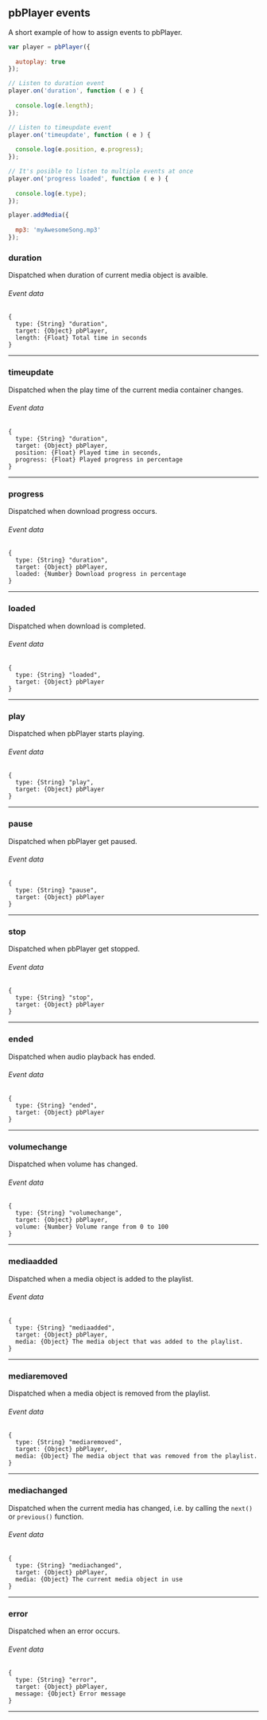 ## pbPlayer events

A short example of how to assign events to pbPlayer.

```js
var player = pbPlayer({
  
  autoplay: true  
});

// Listen to duration event
player.on('duration', function ( e ) {
  
  console.log(e.length);
});

// Listen to timeupdate event
player.on('timeupdate', function ( e ) {
  
  console.log(e.position, e.progress);
});

// It's posible to listen to multiple events at once
player.on('progress loaded', function ( e ) {
  
  console.log(e.type);
});

player.addMedia({
  
  mp3: 'myAwesomeSong.mp3'
});

```

### duration

Dispatched when duration of current media object is avaible.

###### Event data
```
{
  type: {String} "duration",
  target: {Object} pbPlayer,
  length: {Float} Total time in seconds
}
```

---

### timeupdate

Dispatched when the play time of the current media container changes.

###### Event data
```
{
  type: {String} "duration",
  target: {Object} pbPlayer,
  position: {Float} Played time in seconds,
  progress: {Float} Played progress in percentage
}
```

---

### progress

Dispatched when download progress occurs.

###### Event data
```
{
  type: {String} "duration",
  target: {Object} pbPlayer,
  loaded: {Number} Download progress in percentage
}
```

---

### loaded

Dispatched when download is completed.

###### Event data
```
{
  type: {String} "loaded",
  target: {Object} pbPlayer
}
```

---

### play

Dispatched when pbPlayer starts playing.

###### Event data
```
{
  type: {String} "play",
  target: {Object} pbPlayer
}
```

---

### pause

Dispatched when pbPlayer get paused.

###### Event data
```
{
  type: {String} "pause",
  target: {Object} pbPlayer
}
```

---

### stop

Dispatched when pbPlayer get stopped.

###### Event data
```
{
  type: {String} "stop",
  target: {Object} pbPlayer
}
```

---

### ended

Dispatched when audio playback has ended.

###### Event data
```
{
  type: {String} "ended",
  target: {Object} pbPlayer
}
```

---

### volumechange

Dispatched when volume has changed.

###### Event data
```
{
  type: {String} "volumechange",
  target: {Object} pbPlayer,
  volume: {Number} Volume range from 0 to 100
}
```

---

### mediaadded

Dispatched when a media object is added to the playlist.

###### Event data
```
{
  type: {String} "mediaadded",
  target: {Object} pbPlayer,
  media: {Object} The media object that was added to the playlist.
}
```

---

### mediaremoved

Dispatched when a media object is removed from the playlist.

###### Event data
```
{
  type: {String} "mediaremoved",
  target: {Object} pbPlayer,
  media: {Object} The media object that was removed from the playlist.
}
```

---

### mediachanged

Dispatched when the current media has changed, i.e. by calling the `next()` or `previous()` function.

###### Event data
```
{
  type: {String} "mediachanged",
  target: {Object} pbPlayer,
  media: {Object} The current media object in use
}
```

---

### error

Dispatched when an error occurs.

###### Event data
```
{
  type: {String} "error",
  target: {Object} pbPlayer,
  message: {Object} Error message
}
```

---
